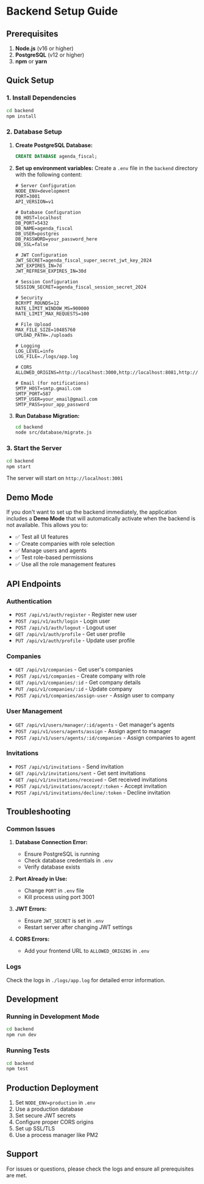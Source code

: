 # Backend Setup Guide

## Prerequisites

1. **Node.js** (v16 or higher)
2. **PostgreSQL** (v12 or higher)
3. **npm** or **yarn**

## Quick Setup

### 1. Install Dependencies

```bash
cd backend
npm install
```

### 2. Database Setup

1. **Create PostgreSQL Database:**
   ```sql
   CREATE DATABASE agenda_fiscal;
   ```

2. **Set up environment variables:**
   Create a `.env` file in the `backend` directory with the following content:
   ```env
   # Server Configuration
   NODE_ENV=development
   PORT=3001
   API_VERSION=v1

   # Database Configuration
   DB_HOST=localhost
   DB_PORT=5432
   DB_NAME=agenda_fiscal
   DB_USER=postgres
   DB_PASSWORD=your_password_here
   DB_SSL=false

   # JWT Configuration
   JWT_SECRET=agenda_fiscal_super_secret_jwt_key_2024
   JWT_EXPIRES_IN=7d
   JWT_REFRESH_EXPIRES_IN=30d

   # Session Configuration
   SESSION_SECRET=agenda_fiscal_session_secret_2024

   # Security
   BCRYPT_ROUNDS=12
   RATE_LIMIT_WINDOW_MS=900000
   RATE_LIMIT_MAX_REQUESTS=100

   # File Upload
   MAX_FILE_SIZE=10485760
   UPLOAD_PATH=./uploads

   # Logging
   LOG_LEVEL=info
   LOG_FILE=./logs/app.log

   # CORS
   ALLOWED_ORIGINS=http://localhost:3000,http://localhost:8081,http://localhost:19006,http://localhost:19000

   # Email (for notifications)
   SMTP_HOST=smtp.gmail.com
   SMTP_PORT=587
   SMTP_USER=your_email@gmail.com
   SMTP_PASS=your_app_password
   ```

3. **Run Database Migration:**
   ```bash
   cd backend
   node src/database/migrate.js
   ```

### 3. Start the Server

```bash
cd backend
npm start
```

The server will start on `http://localhost:3001`

## Demo Mode

If you don't want to set up the backend immediately, the application includes a **Demo Mode** that will automatically activate when the backend is not available. This allows you to:

- ✅ Test all UI features
- ✅ Create companies with role selection
- ✅ Manage users and agents
- ✅ Test role-based permissions
- ✅ Use all the role management features

## API Endpoints

### Authentication
- `POST /api/v1/auth/register` - Register new user
- `POST /api/v1/auth/login` - Login user
- `POST /api/v1/auth/logout` - Logout user
- `GET /api/v1/auth/profile` - Get user profile
- `PUT /api/v1/auth/profile` - Update user profile

### Companies
- `GET /api/v1/companies` - Get user's companies
- `POST /api/v1/companies` - Create company with role
- `GET /api/v1/companies/:id` - Get company details
- `PUT /api/v1/companies/:id` - Update company
- `POST /api/v1/companies/assign-user` - Assign user to company

### User Management
- `GET /api/v1/users/manager/:id/agents` - Get manager's agents
- `POST /api/v1/users/agents/assign` - Assign agent to manager
- `POST /api/v1/users/agents/:id/companies` - Assign companies to agent

### Invitations
- `POST /api/v1/invitations` - Send invitation
- `GET /api/v1/invitations/sent` - Get sent invitations
- `GET /api/v1/invitations/received` - Get received invitations
- `POST /api/v1/invitations/accept/:token` - Accept invitation
- `POST /api/v1/invitations/decline/:token` - Decline invitation

## Troubleshooting

### Common Issues

1. **Database Connection Error:**
   - Ensure PostgreSQL is running
   - Check database credentials in `.env`
   - Verify database exists

2. **Port Already in Use:**
   - Change `PORT` in `.env` file
   - Kill process using port 3001

3. **JWT Errors:**
   - Ensure `JWT_SECRET` is set in `.env`
   - Restart server after changing JWT settings

4. **CORS Errors:**
   - Add your frontend URL to `ALLOWED_ORIGINS` in `.env`

### Logs

Check the logs in `./logs/app.log` for detailed error information.

## Development

### Running in Development Mode

```bash
cd backend
npm run dev
```

### Running Tests

```bash
cd backend
npm test
```

## Production Deployment

1. Set `NODE_ENV=production` in `.env`
2. Use a production database
3. Set secure JWT secrets
4. Configure proper CORS origins
5. Set up SSL/TLS
6. Use a process manager like PM2

## Support

For issues or questions, please check the logs and ensure all prerequisites are met.



